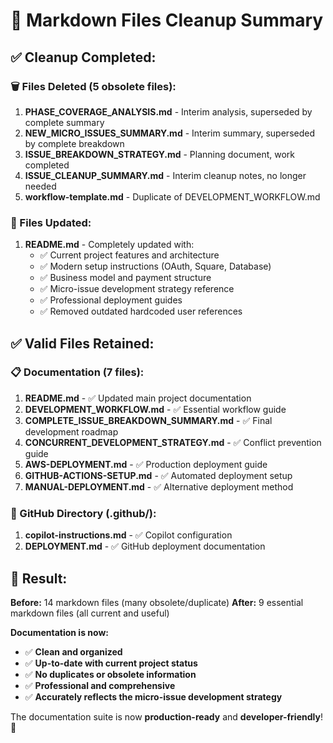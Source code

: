 # 📁 Markdown Files Cleanup Summary

## ✅ **Cleanup Completed:**

### **🗑️ Files Deleted (5 obsolete files):**
1. **PHASE_COVERAGE_ANALYSIS.md** - Interim analysis, superseded by complete summary
2. **NEW_MICRO_ISSUES_SUMMARY.md** - Interim summary, superseded by complete breakdown
3. **ISSUE_BREAKDOWN_STRATEGY.md** - Planning document, work completed
4. **ISSUE_CLEANUP_SUMMARY.md** - Interim cleanup notes, no longer needed
5. **workflow-template.md** - Duplicate of DEVELOPMENT_WORKFLOW.md

### **📝 Files Updated:**
1. **README.md** - Completely updated with:
   - ✅ Current project features and architecture
   - ✅ Modern setup instructions (OAuth, Square, Database)
   - ✅ Business model and payment structure
   - ✅ Micro-issue development strategy reference
   - ✅ Professional deployment guides
   - ✅ Removed outdated hardcoded user references

## ✅ **Valid Files Retained:**

### **📋 Documentation (7 files):**
1. **README.md** - ✅ Updated main project documentation
2. **DEVELOPMENT_WORKFLOW.md** - ✅ Essential workflow guide
3. **COMPLETE_ISSUE_BREAKDOWN_SUMMARY.md** - ✅ Final development roadmap
4. **CONCURRENT_DEVELOPMENT_STRATEGY.md** - ✅ Conflict prevention guide
5. **AWS-DEPLOYMENT.md** - ✅ Production deployment guide
6. **GITHUB-ACTIONS-SETUP.md** - ✅ Automated deployment setup  
7. **MANUAL-DEPLOYMENT.md** - ✅ Alternative deployment method

### **📁 GitHub Directory (.github/):**
1. **copilot-instructions.md** - ✅ Copilot configuration
2. **DEPLOYMENT.md** - ✅ GitHub deployment documentation

## 🎯 **Result:**

**Before:** 14 markdown files (many obsolete/duplicate)
**After:** 9 essential markdown files (all current and useful)

**Documentation is now:**
- ✅ **Clean and organized**
- ✅ **Up-to-date with current project status**
- ✅ **No duplicates or obsolete information**
- ✅ **Professional and comprehensive**
- ✅ **Accurately reflects the micro-issue development strategy**

The documentation suite is now **production-ready** and **developer-friendly**! 🚀
